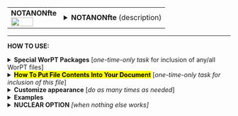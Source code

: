 <!--------------------------------------
   SCREEN SHOT
--------------------------------------->
<table>
<tr>
<td>
<font size="3"><b>NOTANONfte</b></font>
<br>
<img src="https://lh3.googleusercontent.com/d/163QyNKDRQjd-_BOMecd9XvQKzac7pI-U" width=70%>
</td>
<td>
<details>
<summary><b>NOTANONfte</b> (description)</summary>
<b>NOTANONfte</b> shows the involved work effort, split out by year and by team member, and including work effort
that is both covered by this proposal's budget as well as efforts unfunded by this proposal.   
</details>
</td>
</tr>
</table>
<hr>

<!--------------------------------------
   HOW TO USE
--------------------------------------->
<b>HOW TO USE:</b>

<!-- - - - - - - - - - - - - - - - - - - - - - - - - - - - 
             Special Packages
- - - - - - - - - - - - - - - - - - - - - - - - - - - - -->
<details>
<summary><b>Special WorPT Packages</b> [<i>one-time-only task</i> for inclusion of any/all WorPT files]</summary>
Copy/paste the special packages in preamble of your document, if you haven't done so previously. (see https://github.com/pmarcum/WorPT-Work-Plan-Tool-4-proposals/blob/main/WorPTpackages for more info).
</details>

<!-- - - - - - - - - - - - - - - - - - - - - - - - - - - - 
             Putting File Contents Into Document
- - - - - - - - - - - - - - - - - - - - - - - - - - - - -->
<details>
<summary><mark><b>How To Put File Contents Into Your Document</b></mark> [<i>one-time-only task for inclusion of this file</i>]</summary> 
<ol>
<li>COPY the lines in the code block below, then</li>
<li>PASTE into your document WHERE you want the content to appear, then</li>
<li>MODIFY the editable lines you just pasted in your document as needed. The lines that may be edited (or even deleted altogether if not wanted) are indicated by highlight below. </li><br>
Refer to <b>Customizations</b> section below to add personal preferences in the gap between \expinput and \begin{NOTANONfte} lines below.
</ol>
    
<pre><code>
\expinput{<mark>do_NOT_manually_edit</mark>/NOTANONfte}   % reset/define parameters

\begin{NOTANONfte}
<mark>\caption{Details of work efforts per member involved in the present proposal; {\color{red}Detailed responsibilities, tied to tasks and science goals, are provided in Sec.\,\ref{Subsec:tmeline}.}}
\label{tab:NOTANONfte}</mark>
\end{NOTANONfte}
</code></pre>

</details>

<!-- - - - - - - - - - - - - - - - - - - - - - - - - - - - 
             Customizations
- - - - - - - - - - - - - - - - - - - - - - - - - - - - -->
<details>
<summary><b>Customize appearance</b> [<i>do as many times as needed</i>]</summary>
The default table appearance is already optimized, minimizing the need to change table properties such as column widths. However, if you do find the need to make such changes, as well as changes to other properties such as column alignment, colors, font styles, you will need to copy/paste and then edit some additional formatting lines into your document. Specifically: 
<ol>
<li>COPY any or all lines in the code block below that are related to the formatting parameter that you want to edit. The lines below show default values. You will edit those values to make desired changes.</li>
<li>PASTE the copied lines into your document at the "% Put customizations for NOTANONfte HERE" line in the code that you copy/pasted in Step 2. Most importantly, the desired formatting lines should be pasted somewhere <b>between</b> the \include{do_NOT_manually_edit/NOTANONfte} and \begin{NOTANONfte} lines. </li>
<li>EDIT the pasted lines in your document, as desired.</li>
NOTE: THe lines are grouped into categories to help you locate what you need. You can PICK AND CHOOSE the lines you want to paste into your document; you do not have to copy/paste all of the lines below (unless noted) and do not have to copy all lines within a group.<br>
<i>Highlights indicate what parts of the commands can be edited without breaking your LaTeX code.</i><br>
You can just comment out your added lines and recompile the document, if you want to return to default values.
</ol>

<!-- . . . . . . . . . . . . . . . . . . . . . . . . . . . . . . . .
                              Options   
<!-- . . . . . . . . . . . . . . . . . . . . . . . . . . . . . . -->
<table>
<tr>

<tr>
<td><b>Table number additive correction</b></td>
<td>
The default typically works well (an overcount is caused by table + longtable combination).<br>
But if counter gets screwed up and needs manual intervention, use below to apply a correction:
<pre><code>
\def\TaskAddCounter{<mark>-1</mark>}    % additive correction to table number
</code></pre>
<details>
<summary>reference image</summary>
<img src="https://lh3.googleusercontent.com/d/1OYKW_CoxSFIGP-3Dhpx5CYAp0VV8WJJ5" width=50%>
</details>
</td>
</tr>

<tr>
<td><b>Table compactness</b></td>
<td><pre><code>
\def\SpaceBetweenRows{<mark>1.0</mark>}       % vertical compactness of rows
\def\SpaceBetweenColumns{<mark>5pt</mark>}    % spacing between columns
</code></pre>
<details>
<summary>reference image</summary>
<img src="https://lh3.googleusercontent.com/d/1xqj7YvCVUQxBL-1Fv6M0c8vQMPviGgOV" width=30%>
</details>
</td>
</tr>

<tr>
<td><b>Column label color and font style</b></td>
<td>
For fontstyle changes, the "\textbf" can be changed to "\emph" for italics, or can<br>
be turned into plain test by removing the "\textbf", eg {{#1}}
<pre><code>
\def\NameLabelFontstyle#1{<mark>\textbf</mark>{#1}}      % boldface "Name" column label
\def\RoleLabelFontstyle#1{<mark>\textbf</mark>{#1}}      % boldface "Role" column label
\def\CommitmentLabelFontstyle#1{<mark>\textbf</mark>{#1}}% boldface "Commitment (FTE)" column label
\def\YearLabelFontstyle#1{<mark>\textbf</mark>{#1}}      % boldface "Y1", "Y2", ...  column labels
\def\TotalLabelFontstyle#1{<mark>\textbf</mark>{#1}}     % boldface "Total" column label
</code></pre>
<details>
<summary>reference image</summary>
<img src="https://lh3.googleusercontent.com/d/1BMSYTdkE-ChzBAV8T15hZA67JJlEmC9J" width=70%>
</details>
</td>
</tr>

<tr>
<td><b>Color, labelling, font style of category banners</b></td>
<td><pre><code>
\def\SectionBannerColor{<mark>Blue</mark>}              % color of banners separating the 3 sections 
\def\SectionBannerFontColor{<mark>White</mark>}         % font color of banners separating the 3 sections 
\def\SectionBannerFontstyle#1{<mark>\textbf</mark>{#1}}  % boldface text in banners separating the 3 sections
\def\FteFundedBannerText{<mark>Work Efforts Funded By This Proposal</mark>}
\def\FteUnfundedBannerText{<mark>Work Efforts Proposed but NOT Funded By This Proposal</mark>}
\def\FteBothBannerText{<mark>Total Work Efforts Proposed (Funded $+$ Unfunded)</mark>}
</code></pre>
<details>
<summary>reference image</summary>
<img src="https://lh3.googleusercontent.com/d/11rh1t_PvnKtnVk5UFvHyqPvfTAbnL-Sw" width=50%>
</details>
</td>
</tr>

<tr>
<td><b>Color, labelling, font style of category totals</b></td>
<td><pre><code>
\def\TotalWorkEffortFontstyle#1{<mark>\textbf</mark>{#1}}% boldface text in "Total .... Work Effort" line at section end
\def\TotalWorkEffortFontColor{<mark>Blue</mark>}        % font color of "Total ... Work Effort" line at section end
\def\FteFundedTitleText{<mark>Total Funded Work Effort</mark>}
\def\FteUnfundedTitleText{<mark>Total Unfunded Work Effort</mark>}
\def\FteBothTitleText{<mark>Total Funded $+$ Unfunded Work Effort</mark>}
</code></pre>
<details>
<summary>reference image</summary>
<img src="https://lh3.googleusercontent.com/d/1yFzdTsv2KIItqe8unMFcBXE63SEgcj2i" width=50%>
</details>
</td>
</tr>

<tr>
<td><b>Table preamble - full control!</b></td>
<td>
Use table preamble for more control over table layout (removing/adding vertical lines, changing column alignment, etc).<br>
Copy/paste the ENTIRE below code in order to change default table preamble.<br>
<u>IMPORTANT</u> Most of table preamble can be changed EXCEPT <i>do <b>NOT</b> change "T" and \LastYearPlusTwo variables, and preserve the number of columns</i>
(eg, make sure that any 'l' or 'c' that is removed is replaced by another alignment code).
<pre><code>
\newcolumntype{T}{
 <mark>|l|</mark>*{\LastYearPlusTwo}<mark>{c|}</mark>
}
</code></pre></td>
</tr>
</table>
</details>

<!--------------------------------------
   EXAMPLES 
--------------------------------------->
<details>
<summary><b>Examples</b></summary>
The below is an example of how one can change the appearance of the table within a LaTeX document. After copy/pasting the code to incorporate the table into my document, I decided I wanted to turn the top blue header to green, and the gray shading to yellow shading (resulting in a hideous color scheme, by the way!). I copy/pasted the lines relevant to these formats. Here's what my LaTeX document looks like:  

<!--     INSERT IMAGE -->

NOTE: To return to default values, all I have to do is comment-out (put a "%" at the line's beginning) the "\def" formatting lines that I pasted. 
</details>

<!--------------------------------------
   NUCLEAR OPTION 
--------------------------------------->
<details>
<summary><b>NUCLEAR OPTION</b> <i>[when nothing else works]</i></summary>
If you just cannot get the table to look like you want it to look, you can always copy/paste the entire NOTANONfte.tex file that appears in the WorPT subfolder, into your document, and then edit at-will.  Some of the WorPT files involve complicated LaTeX code, so be sure that you have a good mastery of LaTeX and know what you are doing before implementing this option!
</details>
